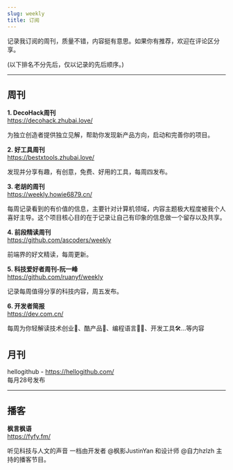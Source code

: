 ```yaml
---
slug: weekly
title: 订阅
---
```



记录我订阅的周刊，质量不错，内容挺有意思。如果你有推荐，欢迎在评论区分享。

(以下排名不分先后，仅以记录的先后顺序。)

---

## 周刊

**1. DecoHack周刊**  
https://decohack.zhubai.love/

为独立创造者提供独立见解，帮助你发现新产品方向，启动和完善你的项目。

**2. 好工具周刊**  
https://bestxtools.zhubai.love/

发现并分享有趣，有创意，免费、好用的工具，每周四发布。

**3. 老胡的周刊**  
https://weekly.howie6879.cn/

每周记录看到的有价值的信息，主要针对计算机领域，内容主题极大程度被我个人喜好主导。这个项目核心目的在于记录让自己有印象的信息做一个留存以及共享。

**4. 前段精读周刊**  
https://github.com/ascoders/weekly

前端界的好文精读，每周更新。

**5. 科技爱好者周刊-阮一峰**  
https://github.com/ruanyf/weekly

记录每周值得分享的科技内容，周五发布。

**6. 开发者简报**  
https://dev.com.cn/

每周为你轻解读技术创业🚀、酷产品📱、编程语言👨‍💻、开发工具🛠️…等内容


## 月刊

hellogithub - https://hellogithub.com/  
每月28号发布

---

## 播客

**枫言枫语**  
https://fyfy.fm/

听见科技与人文的声音
一档由开发者 @枫影JustinYan 和设计师 @自力hzlzh 主持的播客节目。
